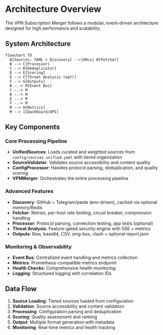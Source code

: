 # Architecture Overview

The VPN Subscription Merger follows a modular, event-driven architecture designed for high performance and scalability.

## System Architecture

```mermaid
flowchart TD
  A[Sources: YAML + Discovery] -->|URLs| B[Fetcher]
  B --> C[Processor]
  C --> D[Deduplicator]
  D --> E[Scoring]
  E --> F[Threat Analysis (opt)]
  F --> G[Outputs]
  B -.-> M[Event Bus]
  C -.-> M
  D -.-> M
  E -.-> M
  F -.-> M
  M --> H[Metrics]
  M --> I[Dashboard/API]
```

## Key Components

### Core Processing Pipeline

- **UnifiedSources**: Loads curated and weighted sources from `config/sources.unified.yaml` with tiered organization
- **SourceValidator**: Validates source accessibility and content quality
- **ConfigProcessor**: Handles protocol parsing, deduplication, and quality scoring
- **VPNMerger**: Orchestrates the entire processing pipeline

### Advanced Features

- **Discovery**: GitHub + Telegram/paste (env-driven), cached via optional memory/Redis
- **Fetcher**: Retries, per-host rate limiting, circuit breaker, compression handling
- **Processor**: Protocol parsing, connection testing, app tests (optional)
- **Threat Analysis**: Feature-gated security engine with SSE + metrics
- **Outputs**: Raw, base64, CSV, sing-box, clash + optional report.json

### Monitoring & Observability

- **Event Bus**: Centralized event handling and metrics collection
- **Metrics**: Prometheus-compatible metrics endpoint
- **Health Checks**: Comprehensive health monitoring
- **Logging**: Structured logging with correlation IDs

## Data Flow

1. **Source Loading**: Tiered sources loaded from configuration
2. **Validation**: Source accessibility and content validation
3. **Processing**: Configuration parsing and deduplication
4. **Scoring**: Quality assessment and ranking
5. **Output**: Multiple format generation with metadata
6. **Monitoring**: Real-time metrics and health tracking

